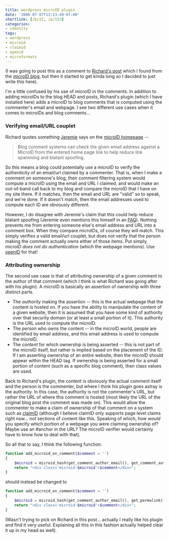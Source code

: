 ```yaml
---
title: wordpress microID plugin
date: '2006-07-07T13:13:49-07:00'
shortlink: [/b/2Z, /p/153]
categories:
- identity
tags:
- wordpress
- microid
- claimid
- openid
- microformats
---
```

(I was going to post this as a comment to [Richard's post][] which I found from the [microID blog][], but then it
started to get kinda long so I decided to just write this here).

I'm a little confused by his use of microID in the comments.  In addition to adding microIDs to the blog HEAD and posts,
Richard's plugin (which I have installed here) adds a microID to blog comments that is computed using the commenter's
email and webpage.  I see two different use cases when it comes to microIDs and blog comments...

### Verifying email/URL couplet ###

Richard quotes something [Jeremie][] says on the [microID homepage][] --

> Blog comment systems can check the given email address against a MicroID from the entered home page link to help
> reduce link spamming and blatant spoofing.

So this means a blog could potentially use a microID to verify the authenticity of an email/url claimed by a commenter.
That is, when I make a comment on someone's blog, their comment filtering system would compute a microID using the email
and URL I claimed, and would make an out-of-band call back to my blog and compare the microID that I have on my site
there.  If it matches, then the email and URL are "valid" so to speak, and we're done.  If it doesn't match, then the
email addresses used to compute each ID are obviously different.

However, I do disagree with Jeremie's claim that this could help reduce blatant spoofing (Jeremie even mentions this
himself in an [FAQ][]).  Nothing prevents me from entering someone else's email address and URL into a comment box.
When they compare microIDs, of course they will match.  This simply verifies a valid email/url couplet, but does not
verify that the person making the comment actually owns either of those items.  Put simply, *microID does not do
authentication* (which the webpage mentions).  Use [openID][] for that!

### Attributing ownership ###

The second use case is that of attributing ownership of a given comment to the author of that comment (which I think is
what Richard was going after with his plugin).  A microID is basically an assertion of ownership with three distinct
parts.

 - The _authority_ making the assertion -- this is the actual webpage that the content is hosted on.  If you have the
 ability to manipulate the content of a given website, then it is assumed that you have some kind of authority over that
 security domain (or at least a small portion of it).  This authority is the URL used to compute the microID.
 - The _person_ who owns the content -- in the microID world, people are identified by email address, and this email
 address is used to compute the microID.
 - The _content_ for which ownership is being asserted -- this is not part of the microID itself, but rather is implied
 based on the placement of the ID.  If I am asserting ownership of an entire website, then the microID should appear
 within the HEAD tag.  If ownership is being asserted for a small portion of content (such as a specific blog comment),
 then class values are used.

Back to Richard's plugin, the content is obviously the actual comment itself and the person is the commenter, but where
I think his plugin goes astray is the authority.  In this case, the authority is not the commenter's URL, but rather the
URL of where this comment is hosted (most likely the URL of the original blog post the comment was made on).  This would
allow the commenter to make a claim of ownership of that comment on a system such as [claimID][] (although I believe
claimID only supports page level claims right now... not sections of content like this.  Speaking of which, how *would*
you specify which portion of a webpage you were claiming ownership of?  Maybe use an #anchor in the URL?  The microID
verifier would certainly have to know how to deal with that).

So all that to say, I think the following function:

``` php
function add_microid_on_comment($comment = '')
{
    $microid = microid_hash(get_comment_author_email(), get_comment_author_url());
    return "<div class='microid-$microid'>$comment</div>";
}
```

should instead be changed to

``` php
function add_microid_on_comment($comment = '')
{
    $microid = microid_hash(get_comment_author_email(), get_permalink());
    return "<div class='microid-$microid'>$comment</div>";
}
```

(Wasn't trying to pick on Richard in this post... actually I really like his plugin and find it very useful.  Explaining
all this in this fashion actually helped clear it up in my head as well).

[Richard's post]: http://www.richardkmiller.com/blog/archives/2006/03/microid-plugin-for-wordpress
[microID blog]: http://microid.org/blog/?p=8
[Jeremie]: http://jeremie.com/
[microID homepage]: http://microid.org/
[claimID]: http://claimid.com/
[FAQ]: http://microid.org/blog/?p=5
[openID]: http://openid.com/
